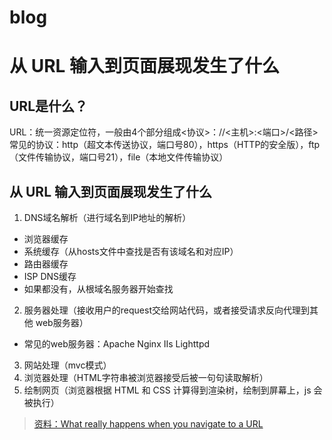 # blog
# 从 URL 输入到页面展现发生了什么
## URL是什么？

URL：统一资源定位符，一般由4个部分组成<协议>：//<主机>:<端口>/<路径>
常见的协议：http（超文本传送协议，端口号80），https（HTTP的安全版），ftp（文件传输协议，端口号21），file（本地文件传输协议）

## 从 URL 输入到页面展现发生了什么

1. DNS域名解析（进行域名到IP地址的解析）
- 浏览器缓存
- 系统缓存（从hosts文件中查找是否有该域名和对应IP）
- 路由器缓存
- ISP DNS缓存
- 如果都没有，从根域名服务器开始查找
2. 服务器处理（接收用户的request交给网站代码，或者接受请求反向代理到其他 web服务器）
- 常见的web服务器：Apache Nginx IIs Lighttpd
3. 网站处理（mvc模式）
4. 浏览器处理（HTML字符串被浏览器接受后被一句句读取解析）
5. 绘制网页（浏览器根据 HTML 和 CSS 计算得到渲染树，绘制到屏幕上，js 会被执行）
>[资料：What really happens when you navigate to a URL](http://igoro.com/archive/what-really-happens-when-you-navigate-to-a-url/)